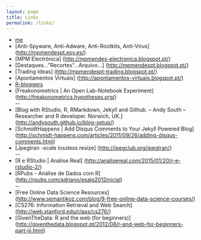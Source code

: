 ```yaml
---
layout: page
title: Links
permalink: /links/
---
```


* [me](http://mpmendespt.github.io/)
* [Anti-Spyware, Anti-Adware, Anti-Rootkits, Anti-Vírus] (http://mpmendespt.esy.es/)
* [MPM Electrónica] (http://mpmendes-electronica.blogspot.pt/)
* [Destaques…”Recortes”…Arquivo…] (http://mpmendespt.blogspot.pt/)
* [Trading Ideas] (http://mpmendespt-trading.blogspot.pt/)
* [Apontamentos Virtuais] (http://apontamentos-virtuais.blogspot.pt/)
* [R-bloggers](http://www.r-bloggers.com/)
* [Freakonometrics | An Open Lab-Notebook Experiment] (http://freakonometrics.hypotheses.org/)  
--
* [Blog with RStudio, R, RMarkdown, Jekyll and Github. – Andy South – Researcher and R developer. Norwich, UK.] (http://andysouth.github.io/blog-setup/)
* [SchmidtHappens | Add Disqus Comments to Your Jekyll Powered Blog] (http://schmidt-happens.com/articles/2011/09/26/adding-disqus-comments.html)
* [Jpegtran -scale lossless resize] (http://jpegclub.org/jpegtran/)  
--
* [R e RStudio | Análise Real] (http://analisereal.com/2015/01/20/r-e-rstudio-2/)
* [RPubs - Análise de Dados com R] (http://rpubs.com/adriano/esalq2012inicial)  
--
* [Free Online Data Science Resources] (http://www.semantikoz.com/blog/9-free-online-data-science-courses/)
* [CS276: Information Retrieval and Web Search] (http://web.stanford.edu/class/cs276/)
* [GivenTheData: R and the web (for beginners)] (http://giventhedata.blogspot.pt/2012/08/r-and-web-for-beginners-part-iii.html)


